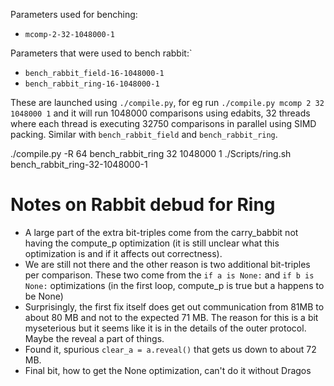 Parameters used for benching:

* `mcomp-2-32-1048000-1`

Parameters that were used to bench rabbit:`
* `bench_rabbit_field-16-1048000-1`
* `bench_rabbit_ring-16-1048000-1`

These are launched using `./compile.py`, for eg run `./compile.py mcomp 2 32 1048000 1` and it will run
1048000 comparisons using edabits, 32 threads where each thread is executing 32750 comparisons in parallel using SIMD packing.
Similar with `bench_rabbit_field` and `bench_rabbit_ring`.


./compile.py -R 64 bench_rabbit_ring 32 1048000 1
./Scripts/ring.sh bench_rabbit_ring-32-1048000-1



# Notes on Rabbit debud for Ring

* A large part of the extra bit-triples come from the carry_babbit not having the compute_p optimization (it is still unclear what this optimization is and if it affects out correctness). 
* We are still not there and the other reason is two additional bit-triples per comparison. These two come from the `if a is None:` and `if b is None:` optimizations (in the first loop, compute_p is true but a happens to be None)   
* Surprisingly, the first fix itself does get out communication from 81MB to about 80 MB and not to the expected 71 MB. The reason for this is a bit myseterious but it seems like it is in the details of the outer protocol. Maybe the reveal a part of things.
* Found it, spurious `clear_a = a.reveal()` that gets us down to about 72 MB.
* Final bit, how to get the None optimization, can't do it without Dragos
